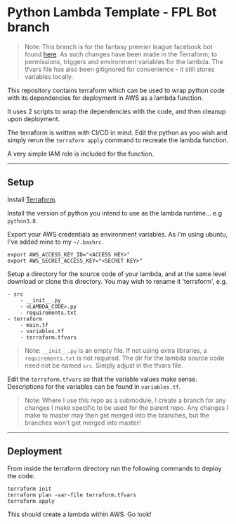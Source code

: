# Python Lambda Template - FPL Bot branch

> Note: This branch is for the fantasy premier league facebook bot found [here](https://github.com/hajkeats/fpl_bot). As such changes have been made in the Terraform; to permissions, triggers and environment variables for the lambda. The tfvars file has also been gitignored for convenience - it still stores variables locally. 

This repository contains terraform which can be used to wrap python code with its dependencies for deployment in AWS as a lambda function.

It uses 2 scripts to wrap the dependencies with the code, and then cleanup upon deployment.

The terraform is written with CI/CD in mind. Edit the python as you wish and simply rerun the `terraform apply` command to recreate the lambda function.

A very simple IAM role is included for the function.

 ---

## Setup

Install [Terraform](https://www.terraform.io/).

Install the version of python you intend to use as the lambda runtime... e.g `python3.8`.

Export your AWS credentials as environment variables. As I'm using ubuntu, I've added mine to my `~/.bashrc`.
```
export AWS_ACCESS_KEY_ID="<ACCESS KEY>"
export AWS_SECRET_ACCESS_KEY="<SECRET KEY>"
```

Setup a directory for the source code of your lambda, and at the same level download or clone this directory. You may wish to rename it 'terraform', e.g.
```
- src
    - __init__.py
    - <LAMBDA_CODE>.py
    - requirements.txt
- terraform
    - main.tf
    - variables.tf
    - terraform.tfvars
```
> Note: `__init__.py` is an empty file. If not using extra libraries, a `requirements.txt` is not required. The dir for the lambda source code need not be named `src`. Simply adjust in the tfvars file.

Edit the `terraform.tfvars` so that the variable values make sense. Descriptions for the variables can be found in `variables.tf`.

> Note: Where I use this repo as a submodule, I create a branch for any changes I make specific to be used for the parent repo. Any changes I make to master may then get merged into the branches, but the branches won't get merged into master!

---

## Deployment

From inside the terraform directory run the following commands to deploy the code:

```
terraform init
terraform plan -var-file terraform.tfvars
terraform apply
```
This should create a lambda within AWS. Go look!
